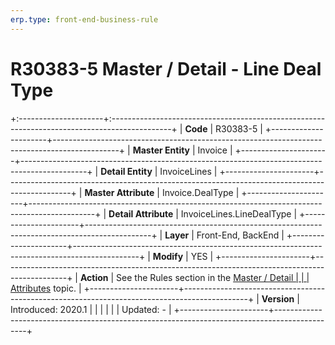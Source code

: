 ```yaml
---
erp.type: front-end-business-rule
---
```


# R30383-5 Master / Detail - Line Deal Type
+:---------------------+:---------------------------------------------------------------------------------------------+
| **Code**             | R30383-5                                                                                     |
+----------------------+----------------------------------------------------------------------------------------------+
| **Master Entity**    | Invoice                                                                                      |
+----------------------+----------------------------------------------------------------------------------------------+
| **Detail Entity**    | InvoiceLines                                                                                 |
+----------------------+----------------------------------------------------------------------------------------------+
| **Master Attribute** | Invoice.DealType                                                                             |
+----------------------+----------------------------------------------------------------------------------------------+
| **Detail Attribute** | InvoiceLines.LineDealType                                                                    |
+----------------------+----------------------------------------------------------------------------------------------+
| **Layer**            | Front-End, BackEnd                                                                           |
+----------------------+----------------------------------------------------------------------------------------------+
| **Modify**           | YES                                                                                          |
+----------------------+----------------------------------------------------------------------------------------------+
| **Action**           | See the Rules section in the [Master / Detail                                                |
|                      | Attributes](https://confluence.erp.net/pages/viewpage.action?pageId=2523212) topic.          |
+----------------------+----------------------------------------------------------------------------------------------+
| **Version**          | Introduced: 2020.1                                                                           |
|                      |                                                                                              |
|                      | Updated: -                                                                                   |
+----------------------+----------------------------------------------------------------------------------------------+

